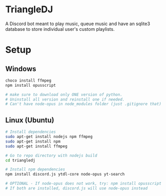 # TriangleDJ

A Discord bot meant to play music, queue music and have an sqlite3 database to store individual user's custom playlists.

# Setup

## Windows

```bash
choco install ffmpeg
npm install opusscript

# make sure to download only ONE version of python. 
# Uninstall all version and reinstall one if needed.
# Can't have node-opus in node_modules folder (just .gitignore that)
```

## Linux (Ubuntu)

```bash
# Install dependencies
sudo apt-get install nodejs npm ffmpeg
sudo apt-get install npm
sudo apt-get install ffmpeg

# Go to repo directory with nodejs build
cd triangledj

# Install npm dependencies
npm install discord.js ytdl-core node-opus yt-search

# OPTIONAL - If node-opus does not work, try: npm install opusscript
# If both are installed, discord.js will use node-opus instead
```
